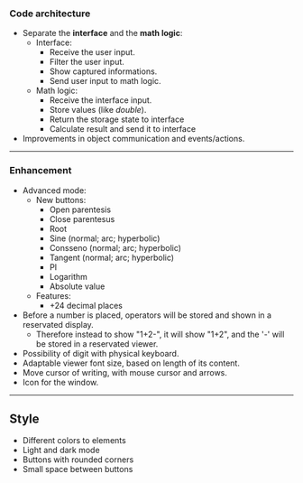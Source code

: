 ### Code architecture

* Separate the **interface** and the **math logic**:
	* Interface:
		* Receive the user input.
		* Filter the user input.
		* Show captured informations.
		* Send user input to math logic.
	* Math logic:
		* Receive the interface input.
		* Store values (like *double*).
		* Return the storage state to interface
		* Calculate result and send it to interface
* Improvements in object communication and events/actions.

---

### Enhancement

* Advanced mode:
	* New buttons:
		* Open parentesis
		* Close parentesus
		* Root
		* Sine (normal; arc; hyperbolic)
		* Consseno (normal; arc; hyperbolic)
		* Tangent (normal; arc; hyperbolic)
		* PI
		* Logarithm
		* Absolute value
	* Features:
		* +24 decimal places
* Before a number is placed, operators will be stored and shown in a reservated display.
	* Therefore instead to show "1+2-", it will show "1+2", and the '-' will be stored in a reservated viewer.
* Possibility of digit with physical keyboard.
* Adaptable viewer font size, based on length of its content.
* Move cursor of writing, with mouse cursor and arrows.
* Icon for the window.

---

## Style

* Different colors to elements
* Light and dark mode
* Buttons with rounded corners
* Small space between buttons
